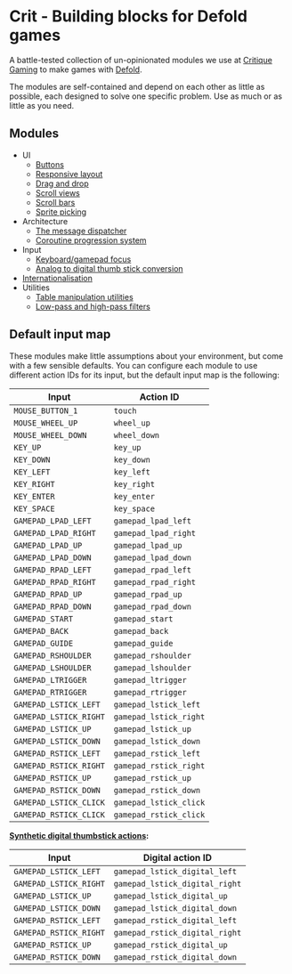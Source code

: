 # Crit - Building blocks for Defold games

A battle-tested collection of un-opinionated modules we use at [Critique Gaming]
to make games with [Defold].

The modules are self-contained and depend on each other as little as possible,
each designed to solve one specific problem. Use as much or as little as you need.

[Critique Gaming]: https://critique-gaming.com
[Defold]: https://defold.com

## Modules

* UI
  * [Buttons](./docs/button.md)
  * [Responsive layout](./docs/layout.md)
  * [Drag and drop](./docs/drag_and_drop.md)
  * [Scroll views](./docs/scroll.md)
  * [Scroll bars](./docs/scrollbar.md)
  * [Sprite picking](./docs/pick.md)
* Architecture
  * [The message dispatcher](./docs/dispatcher.md)
  * [Coroutine progression system](./docs/progression.md)
* Input
  * [Keyboard/gamepad focus](./docs/focus.md)
  * [Analog to digital thumb stick conversion](./docs/analog_to_digital.md)
* [Internationalisation](./docs/intl.md)
* Utilities
  * [Table manipulation utilities](./docs/table_util.md)
  * [Low-pass and high-pass filters](./docs/filters.md)

## Default input map

These modules make little assumptions about your environment, but come with a
few sensible defaults. You can configure each module to use different
action IDs for its input, but the default input map is the following:

|Input|Action ID|
|-|-|
|`MOUSE_BUTTON_1`|`touch`|
|`MOUSE_WHEEL_UP`|`wheel_up`|
|`MOUSE_WHEEL_DOWN`|`wheel_down`|
|`KEY_UP`|`key_up`|
|`KEY_DOWN`|`key_down`|
|`KEY_LEFT`|`key_left`|
|`KEY_RIGHT`|`key_right`|
|`KEY_ENTER`|`key_enter`|
|`KEY_SPACE`|`key_space`|
|`GAMEPAD_LPAD_LEFT`|`gamepad_lpad_left`|
|`GAMEPAD_LPAD_RIGHT`|`gamepad_lpad_right`|
|`GAMEPAD_LPAD_UP`|`gamepad_lpad_up`|
|`GAMEPAD_LPAD_DOWN`|`gamepad_lpad_down`|
|`GAMEPAD_RPAD_LEFT`|`gamepad_rpad_left`|
|`GAMEPAD_RPAD_RIGHT`|`gamepad_rpad_right`|
|`GAMEPAD_RPAD_UP`|`gamepad_rpad_up`|
|`GAMEPAD_RPAD_DOWN`|`gamepad_rpad_down`|
|`GAMEPAD_START`|`gamepad_start`|
|`GAMEPAD_BACK`|`gamepad_back`|
|`GAMEPAD_GUIDE`|`gamepad_guide`|
|`GAMEPAD_RSHOULDER`|`gamepad_rshoulder`|
|`GAMEPAD_LSHOULDER`|`gamepad_lshoulder`|
|`GAMEPAD_LTRIGGER`|`gamepad_ltrigger`|
|`GAMEPAD_RTRIGGER`|`gamepad_rtrigger`|
|`GAMEPAD_LSTICK_LEFT`|`gamepad_lstick_left`|
|`GAMEPAD_LSTICK_RIGHT`|`gamepad_lstick_right`|
|`GAMEPAD_LSTICK_UP`|`gamepad_lstick_up`|
|`GAMEPAD_LSTICK_DOWN`|`gamepad_lstick_down`|
|`GAMEPAD_RSTICK_LEFT`|`gamepad_rstick_left`|
|`GAMEPAD_RSTICK_RIGHT`|`gamepad_rstick_right`|
|`GAMEPAD_RSTICK_UP`|`gamepad_rstick_up`|
|`GAMEPAD_RSTICK_DOWN`|`gamepad_rstick_down`|
|`GAMEPAD_LSTICK_CLICK`|`gamepad_lstick_click`|
|`GAMEPAD_RSTICK_CLICK`|`gamepad_rstick_click`|

**[Synthetic digital thumbstick actions](./docs/analog_to_digital.md):**

|Input|Digital action ID|
|-|-|
|`GAMEPAD_LSTICK_LEFT`|`gamepad_lstick_digital_left`|
|`GAMEPAD_LSTICK_RIGHT`|`gamepad_lstick_digital_right`|
|`GAMEPAD_LSTICK_UP`|`gamepad_lstick_digital_up`|
|`GAMEPAD_LSTICK_DOWN`|`gamepad_lstick_digital_down`|
|`GAMEPAD_RSTICK_LEFT`|`gamepad_rstick_digital_left`|
|`GAMEPAD_RSTICK_RIGHT`|`gamepad_rstick_digital_right`|
|`GAMEPAD_RSTICK_UP`|`gamepad_rstick_digital_up`|
|`GAMEPAD_RSTICK_DOWN`|`gamepad_rstick_digital_down`|

